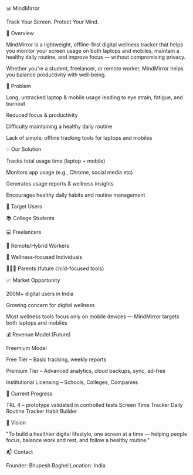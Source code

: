 📊 MindMirror

Track Your Screen. Protect Your Mind.

🚀 Overview

MindMirror is a lightweight, offline-first digital wellness tracker that helps you monitor your screen usage on both laptops and mobiles, maintain a healthy daily routine, and improve focus — without compromising privacy.

Whether you’re a student, freelancer, or remote worker, MindMirror helps you balance productivity with well-being.

🛑 Problem

Long, untracked laptop & mobile usage leading to eye strain, fatigue, and burnout

Reduced focus & productivity

Difficulty maintaining a healthy daily routine

Lack of simple, offline tracking tools for laptops and mobiles

💡 Our Solution

Tracks total usage time (laptop + mobile)

Monitors app usage (e.g., Chrome, social media etc)

Generates usage reports & wellness insights

Encourages healthy daily habits and routine management

🎯 Target Users

📚 College Students

💻 Freelancers

🏢 Remote/Hybrid Workers

🧘 Wellness-focused Individuals

👨‍👩‍👧 Parents (future child-focused tools)

📈 Market Opportunity

200M+ digital users in India

Growing concern for digital wellness

Most wellness tools focus only on mobile devices — MindMirror targets both laptops and mobiles

💰 Revenue Model (Future)

Freemium Model

Free Tier – Basic tracking, weekly reports

Premium Tier – Advanced analytics, cloud backups, sync, ad-free

Institutional Licensing – Schools, Colleges, Companies

🔄 Current Progress

TRL 4 – prototype validated in controlled tests
 Screen Time Tracker
 Daily Routine Tracker
 Habit Builder

📌 Vision

"To build a healthier digital lifestyle, one screen at a time — helping people focus, balance work and rest, and follow a healthy routine."

📬 Contact

Founder: Bhupesh Baghel
Location: India
